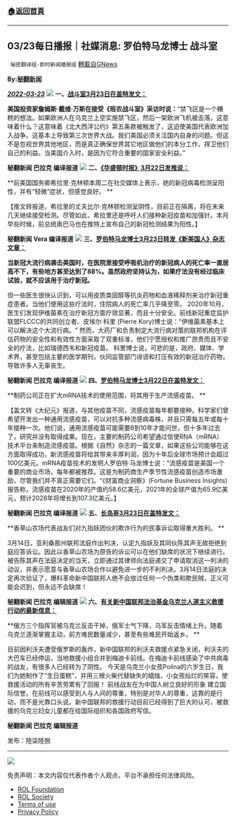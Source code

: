 ###  [:house:返回首頁](https://github.com/ourhimalayas/txt)
---


## 03/23每日播报｜社媒消息: 罗伯特马龙博士 战斗室
` 秘密翻译组-即时新闻播报组` [轉載自GNews](https://gnews.org/zh-hans/2217420/)

**By:[秘翻新闻](https://gettr.com/post/p11gbws2d13)**

***[2022-03-23](https://gettr.com/post/p11gbws2d13)***
![](https://assets.gnews.org/wp-content/uploads/2022/03/1-258.jpg)
**一、[战斗室3月23日在盖特发文：](https://gettr.com/post/p11cggxd703)**

**美国投资家詹姆斯·戴维·万斯在接受《班农战斗室》采访时说：**“禁飞区是一个糟糕的想法。如果欧洲人在乌克兰上空实施禁飞区，然后一架欧洲飞机被击落，这意味着什么？这意味着《北大西洋公约》第五条款被触发了，这迫使美国代表欧洲加入战争。这基本上导致第三次世界大战。我们美国必须关注国内自身的问题。但这不是忽视世界其他地区，而是真正确保世界其它地区做他们的本分工作，捍卫他们自己的利益。当美国介入时，是因为它符合重要的国家安全利益。”

**秘翻新闻 巴拉克 编译报道**
![](https://assets.gnews.org/wp-content/uploads/2022/03/2-153.jpg)
**二、[《华盛顿时报》3月22日发推说：](https://twitter.com/WashTimes/status/1506410157005234185)**

**前美国国务卿希拉里·克林顿本周二在社交媒体上表示，她的新冠病毒检测呈阳性，并有“轻微”症状，但感觉良好。 **

【推文转报道，希拉里的丈夫比尔·克林顿检测呈阴性，目前正在隔离，将在未来几天继续接受检测。尽管如此，希拉里还是呼吁人们接种新冠疫苗和加强针。本月早些时候，前总统奥巴马也在推特上宣布自己的新冠检测结果为阳性。】

**秘翻新闻 Vera 编译报道**
![](https://assets.gnews.org/wp-content/uploads/2022/03/3-134.png)
**三、[罗伯特马龙博士3月23日转发《新美国人》杂志文章：](https://gettr.com/post/p11dmkj9040)**

**当新冠大流行病袭击美国时，在医院里接受呼吸机治疗的新冠病人的死亡率一直居高不下，有些地方甚至达到了88%。虽然政府坚持认为，如果疗法没有经过临床试验，就不应该用于治疗新冠。**

但一些医生很快认识到，可以用皮质类固醇等抗炎药物和血液稀释剂来治疗新冠重症患者。当他们使用这些疗法时，住院病人的死亡率几乎降至零。 2020年10月，医生们发现伊维菌素在治疗新冠方面疗效显著，而且十分安全。前线新冠重症监护联盟FLCCC的共同创立者、皮埃尔·科里 (Pierre Kory)博士说：“伊维菌素基本上可以解决这个大流行病。“ 然而，大药厂和负责制定大流行病对策的联邦机构在评估药物的安全性和有效性方面采取了双重标准，他们宁愿授权和推广昂贵而且不安全的疗法，比如瑞德西韦和新冠疫苗。 科里博士说，可悲的是，政府、媒体、学术界，甚至包括主要的医学期刊，伙同监管部门诽谤和打压有效的新冠治疗药物，导致许多人无辜丧生。

**秘翻新闻 巴拉克 编译报道**
![](https://assets.gnews.org/wp-content/uploads/2022/03/4-81.jpg)
**四、[罗伯特马龙博士3月22日在盖特发文：](https://gettr.com/post/p11bkgt55a6)**

**制药公司正在扩大mRNA技术的使用范围，将其用于生产流感疫苗。 **

【盖文转《大纪元》报道，与其他疫苗不同，流感疫苗每年都要接种。科学家们曾希望开发出一种通用流感疫苗，可以对抗多种流感病毒株，并且只需每五年或每十年接种一次。他们说，通用流感疫苗可能需要8到10年才能问世，但十多年过去了，研究并没有取得成果。现在，主要的制药公司希望通过信使RNA（mRNA）技术平台来制造流感疫苗。根据《自然》杂志的一篇文章，如果这些公司能够在这方面取得成功，新流感疫苗将给其带来丰厚利润，因为十年后全球市场预计会超过100亿美元。mRNA疫苗技术的发明人罗伯特·马龙博士说：“流感疫苗是美国一个重要的商业市场，每年都被推荐。这是为制药商生产季节性流感疫苗创造市场激励，尽管我们并不真正需要它们。“《财富商业洞察》(Fortune Business Insights) 报告称，流感疫苗在2020年的产值约58.6亿美元，2021年的全球产值为65.9亿美元，预计2028年将增长到107.3亿美元。】

**秘翻新闻 巴拉克 编译报道**
![](https://assets.gnews.org/wp-content/uploads/2022/03/5-59.jpg)
**五、[长岛哥3月23日在盖特发文：](https://gettr.com/post/p11bmsz431e)**

**香草山农场代表战友们对九指妖团伙的欺诈行为的民事诉讼取得重大胜利。 **

3月14日，亚利桑那州联邦法庭作出判决，认定九指妖及其同伙陈其声无故拒绝到庭应答诉讼。因此以香草山农场为原告的诉讼可以在他们缺席的状况下继续进行。被告陈其声在法庭决定的当天，立即通过其律师向法庭递交了申请取消这一判决的动议，并表示愿意与香草山农场合作以避免进一步的不利判决。3月14日法庭的决定再次验证了，爆料革命新中国联邦人绝不会放过任何一个伪类和欺民贼，正义可能会迟到，但永远不会缺席！

**秘翻新闻 巴拉克 编辑报道**
![](https://assets.gnews.org/wp-content/uploads/2022/03/6-50.jpg)
**六、[有关新中国联邦法治基金乌克兰人道主义救援行动的最新信息：](https://gettr.com/post/p11eyik4e29)**

**俄方三个指挥官被乌克兰反击干掉，俄军士气下降，乌军反击情绪上升。随着乌克兰逐渐掌握主动，前方难民数量减少，甚至有些难民开始返乡。 **

目前因利沃夫遭受俄罗斯的轰炸，新中国联邦的利沃夫救援点紧急关闭，利沃夫的大巴车已经停运，当地救援小组合并到梅迪卡前线。在梅迪卡前线感染了中共病毒的战友，有很多人已经转为了阴性。 今天是乌克兰小女孩Polina的六岁生日，我们为她制作了“生日蛋糕”，并用三根火柴代替缺失的蜡烛，小女孩灿烂的笑容，使救援活动的所有辛苦劳累有了回报！ 前线战友在为中国人树立良好的形象 建立国际信誉。在前线可以感受到人与人间的尊重，特别是对华人的尊重，这靠的是行动，而不是光靠口头说。新中国联邦的救援行动目前已经得到了巨大的认可，被救援的乌克兰妇女儿童都在给国际组织和各国政府写信。

**秘翻新闻 巴拉克 编辑报道**

发布：陸柒陸捌

* * *
![](https://assets.gnews.org/wp-content/uploads/2022/03/IMAGE-2022-02-19-171240-2.jpg)
 

免责声明：本文内容仅代表作者个人观点，平台不承担任何法律风险。

- [ROL Foundation](https://rolfoundation.org/)
- [ROL Society](https://rolsociety.org/)
- [Terms of use](https://gnews.org/terms-of-use-3/)
- [Privacy Policy](https://gnews.org/privacy-policy/)
